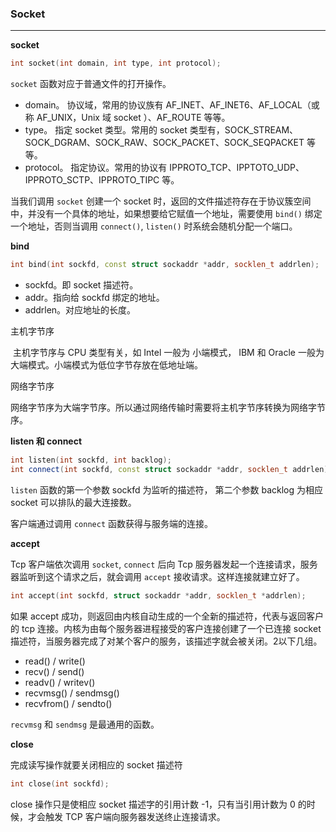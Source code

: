 ### Socket

---

**socket**

```cpp
int socket(int domain, int type, int protocol);
```

`socket` 函数对应于普通文件的打开操作。

* domain。 协议域，常用的协议族有 AF_INET、AF_INET6、AF_LOCAL（或称 AF_UNIX，Unix 域 socket ）、AF_ROUTE 等等。
* type。 指定 socket 类型。常用的 socket 类型有，SOCK_STREAM、SOCK_DGRAM、SOCK_RAW、SOCK_PACKET、SOCK_SEQPACKET 等等。
* protocol。 指定协议。常用的协议有 IPPROTO_TCP、IPPTOTO_UDP、IPPROTO_SCTP、IPPROTO_TIPC 等。

当我们调用 `socket` 创建一个 socket 时，返回的文件描述符存在于协议簇空间中，并没有一个具体的地址，如果想要给它赋值一个地址，需要使用 `bind()` 绑定一个地址，否则当调用 `connect()`, `listen()` 时系统会随机分配一个端口。



**bind**

```cpp
int bind(int sockfd, const struct sockaddr *addr, socklen_t addrlen);
```

* sockfd。即 socket 描述符。
* addr。指向给 sockfd 绑定的地址。
* addrlen。对应地址的长度。



主机字节序

​    主机字节序与 CPU 类型有关，如 Intel 一般为 小端模式， IBM 和 Oracle 一般为大端模式。小端模式为低位字节存放在低地址端。

网络字节序

​    网络字节序为大端字节序。所以通过网络传输时需要将主机字节序转换为网络字节序。



**listen 和 connect**

```cpp
int listen(int sockfd, int backlog);
int connect(int sockfd, const struct sockaddr *addr, socklen_t addrlen);
```

`listen` 函数的第一个参数 sockfd 为监听的描述符， 第二个参数 backlog 为相应 socket 可以排队的最大连接数。

客户端通过调用 `connect` 函数获得与服务端的连接。



**accept**

Tcp 客户端依次调用 `socket`, `connect` 后向 Tcp 服务器发起一个连接请求，服务器监听到这个请求之后，就会调用 `accept` 接收请求。这样连接就建立好了。

```cpp
int accept(int sockfd, struct sockaddr *addr, socklen_t *addrlen);
```

如果 accept 成功，则返回由内核自动生成的一个全新的描述符，代表与返回客户的 tcp 连接。内核为由每个服务器进程接受的客户连接创建了一个已连接 socket 描述符，当服务器完成了对某个客户的服务，该描述字就会被关闭。2以下几组。

* read() / write()
* recv() / send()
* readv() / writev()
* recvmsg() / sendmsg()
* recvfrom() / sendto() 

`recvmsg` 和 `sendmsg` 是最通用的函数。



**close**

完成读写操作就要关闭相应的 socket 描述符

```cpp
int close(int sockfd);
```

close 操作只是使相应 socket 描述字的引用计数 -1，只有当引用计数为 0 的时候，才会触发 TCP 客户端向服务器发送终止连接请求。



